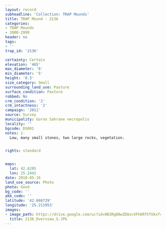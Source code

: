 ```yaml
---
layout: record
subheadline: 'Collection: TRAP Mounds'
title: TRAP Mound - 2136
categories:
- TRAP Mounds
- 2000-2999
header: no
tags:
- ''
trap_id: '2136'

certainty: Certain
elevation: '465'
max_diameter: '6'
min_diameter: '5'
height: '0.3'
size_category: Small
surrounding_land_use: Pasture
surface_condition: Pasture
robbed: No
crm_condition: '2'
crm_intactness: '2'
campaign: '2011'
source: Survey
municipality: Gorno Sahrane necropolis
locality: ''
bgcode: DS001
notes: |-
  Low, many small stones, two large rocks, vegetation.


rights: standard


maps:
  lat: 42.6285
  lon: 25.2442
date: 2018-05-16
land_use_source: Photo
photo: Good
bg_code: ''
akb_code: ''
latitude: '42.668729'
longitude: '25.211953'
images:
- image_path: https://drive.google.com/uc?id=0B3Rg88wZDQscVFh6RThTUkxfcVU
  title: 2136_Overview_S.JPG
---
```

